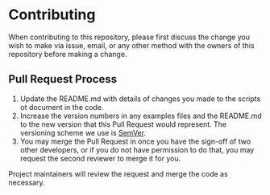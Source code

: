 # Contributing

When contributing to this repository, please first discuss the change you wish to make via issue,
email, or any other method with the owners of this repository before making a change. 

## Pull Request Process

1. Update the README.md with details of changes you made to the scripts ot document in the code.
2. Increase the version numbers in any examples files and the README.md to the new version that this
   Pull Request would represent. The versioning scheme we use is [SemVer](http://semver.org/).
3. You may merge the Pull Request in once you have the sign-off of two other developers, or if you 
   do not have permission to do that, you may request the second reviewer to merge it for you.


Project maintainers will review the request and merge the code as necessary.
